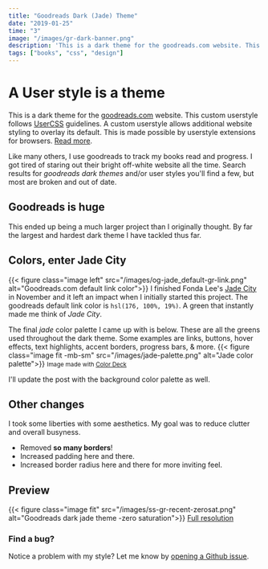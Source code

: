 ```yaml
---
title: "Goodreads Dark (Jade) Theme"
date: "2019-01-25"
time: "3"
image: "/images/gr-dark-banner.png"
description: 'This is a dark theme for the goodreads.com website. This custom userstyle follows UserCSS guidelines. A userstyle is a theme.'
tags: ["books", "css", "design"]
---
```


# A User style is a theme

This is a dark theme for the [goodreads.com](https://www.goodreads.com) website. This custom userstyle follows [UserCSS](https://github.com/openstyles/stylus/wiki/UserCSS) guidelines. A custom userstyle allows additional website styling to overlay its default. This is made possible by userstyle extensions for browsers. [Read more](https://github.com/obscuredetour/goodreads-dark#how-to-use).

Like many others, I use goodreads to track my books read and progress. I got tired of staring out their bright off-white website all the time. Search results for *goodreads dark themes* and/or user styles you'll find a few, but most are broken and out of date.

## Goodreads is huge

This ended up being a much larger project than I originally thought. By far the largest and hardest dark theme I have tackled thus far. 

## Colors, enter Jade City

{{< figure class="image left" src="/images/og-jade_default-gr-link.png" alt="Goodreads.com default link color">}}
I finished Fonda Lee's [Jade City](https://www.goodreads.com/book/show/34606064-jade-city) in November and it left an impact when I initially started this project. The goodreads default link color is `hsl(176, 100%, 19%)`. A green that instantly made me think of *Jade City*.

The final *jade* color palette I came up with is below. These are all the greens used throughout the dark theme. Some examples are links, buttons, hover effects, text highlights, accent borders, progress bars, & more.
{{< figure class="image fit -mb-sm" src="/images/jade-palette.png" alt="Jade color palette">}}
<small>Image made with [Color Deck](https://color.obscuredetour.com)</small>

I'll update the post with the background color palette as well.

## Other changes

I took some liberties with some aesthetics. My goal was to reduce clutter and overall busyness.

- Removed **so many borders**!
- Increased padding here and there.
- Increased border radius here and there for more inviting feel.

## Preview

{{< figure class="image fit" src="/images/ss-gr-recent-zerosat.png" alt="Goodreads dark jade theme -zero saturation">}}
[Full resolution](/images/ss-gr-recent-zerosat.png)

### Find a bug?

Notice a problem with my style? Let me know by [opening a Github issue](https://github.com/obscuredetour/goodreads-dark/issues).